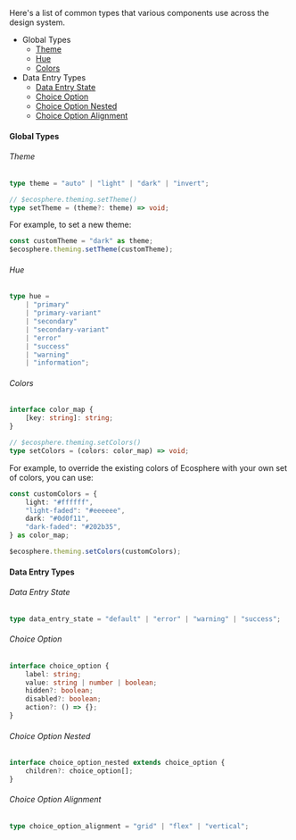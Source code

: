 Here's a list of common types that various components use across the design system.

-   Global Types
    -   [Theme](#theme)
    -   [Hue](#hue)
    -   [Colors](#colors)
-   Data Entry Types
    -   [Data Entry State](#data-entry-state)
    -   [Choice Option](#choice-option)
    -   [Choice Option Nested](#choice-option-nested)
    -   [Choice Option Alignment](#choice-option-alignment)

#### Global Types

###### Theme

```ts
type theme = "auto" | "light" | "dark" | "invert";

// $ecosphere.theming.setTheme()
type setTheme = (theme?: theme) => void;
```

For example, to set a new theme:

```ts
const customTheme = "dark" as theme;
$ecosphere.theming.setTheme(customTheme);
```

###### Hue

```ts
type hue =
	| "primary"
	| "primary-variant"
	| "secondary"
	| "secondary-variant"
	| "error"
	| "success"
	| "warning"
	| "information";
```

###### Colors

```ts
interface color_map {
	[key: string]: string;
}

// $ecosphere.theming.setColors()
type setColors = (colors: color_map) => void;
```

For example, to override the existing colors of Ecosphere with your own set of colors, you can use:

```ts
const customColors = {
	light: "#ffffff",
	"light-faded": "#eeeeee",
	dark: "#0d0f11",
	"dark-faded": "#202b35",
} as color_map;

$ecosphere.theming.setColors(customColors);
```

#### Data Entry Types

###### Data Entry State

```ts
type data_entry_state = "default" | "error" | "warning" | "success";
```

###### Choice Option

```ts
interface choice_option {
	label: string;
	value: string | number | boolean;
	hidden?: boolean;
	disabled?: boolean;
	action?: () => {};
}
```

###### Choice Option Nested

```ts
interface choice_option_nested extends choice_option {
	children?: choice_option[];
}
```

###### Choice Option Alignment

```ts
type choice_option_alignment = "grid" | "flex" | "vertical";
```
